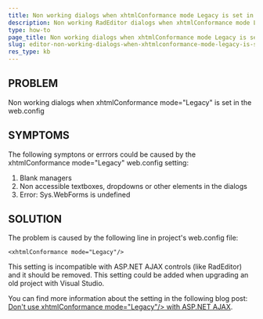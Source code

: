 ```yaml
---
title: Non working dialogs when xhtmlConformance mode Legacy is set in the web.config
description: Non working RadEditor dialogs when xhtmlConformance mode Legacy is set in the web.config. Check it now!
type: how-to
page_title: Non working dialogs when xhtmlConformance mode Legacy is set in the web.config
slug: editor-non-working-dialogs-when-xhtmlconformance-mode-legacy-is-set-in-the-web-config
res_type: kb
---
```



   
## PROBLEM
 Non working dialogs when xhtmlConformance mode="Legacy" is set in the web.config  
   
## SYMPTOMS
The following symptons or errrors could be caused by the xhtmlConformance mode="Legacy" web.config setting:  
 
1. Blank managers
2. Non accessible textboxes, dropdowns or other elements in the dialogs
3. Error: Sys.WebForms is undefined

 
## SOLUTION 
 The problem is caused by the following line in project's web.config file:
 
````ASP.NET
<xhtmlConformance mode="Legacy"/>
````

This setting is incompatible with ASP.NET AJAX controls (like RadEditor) and it should be removed. This setting could be added when upgrading an old project with Visual Studio.  
   
 You can find more information about the <xhtmlConformance mode="Legacy"/> setting in the following blog post: [Don't use xhtmlConformance mode="Legacy"/&gt; with ASP.NET AJAX](http://weblogs.asp.net/scottgu/archive/2006/12/10/gotcha-don-t-use-xhtmlconformance-mode-legacy-with-asp-net-ajax.aspx).


 